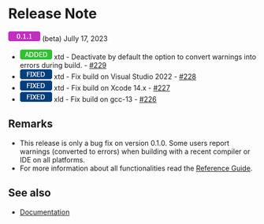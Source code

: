 # Release Note

![0.1.1](/pictures/releases/version_0_1_1.png) (beta) Jully 17, 2023

* ![added](/pictures/releases/status/added.png) xtd - Deactivate by default the option to convert warnings into errors during build. - [#229](https://github.com/gammasoft71/xtd/issues/229)
* ![fixed](/pictures/releases/status/fixed.png) xtd - Fix build on Visual Studio 2022 - [#228](https://github.com/gammasoft71/xtd/issues/228)
* ![fixed](/pictures/releases/status/fixed.png) xtd - Fix build on Xcode 14.x - [#227](https://github.com/gammasoft71/xtd/issues/227)
* ![fixed](/pictures/releases/status/fixed.png) xld - Fix build on gcc-13 - [#226](https://github.com/gammasoft71/xtd/issues/226)

## Remarks

* This release is only a bug fix on version 0.1.0. Some users report warnings (converted to errors) when building with a recent compiler or IDE on all platforms.
* For more information about all functionalities read the [Reference Guide](https://gammasoft71.github.io/xtd/reference_guides/v0.1.1/index.html).

## See also

* [Documentation](/docs/documentation)
